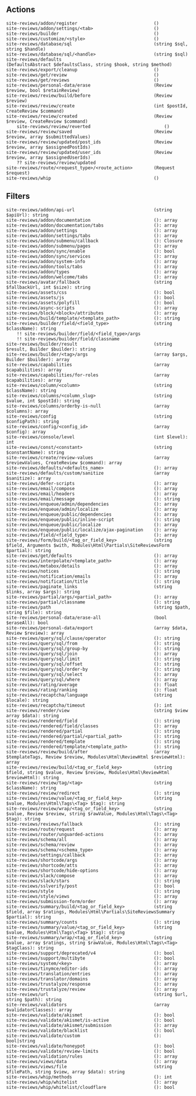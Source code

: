 ## Actions

    site-reviews/addon/register                             ()
    site-reviews/addon/settings/<tab>                       ()
    site-reviews/builder                                    ()
    site-reviews/customize/<style>                          ()
    site-reviews/database/sql                               (string $sql, string $handle)
    site-reviews/database/sql/<handle>                      (string $sql)
    site-reviews/defaults                                   (DefaultsAbstract $defaultsClass, string $hook, string $method)
    site-reviews/export/cleanup                             ()
    site-reviews/get/review                                 ()
    site-reviews/get/reviews                                ()
    site-reviews/personal-data/erase                        (Review $review, bool $retainReview)
    site-reviews/review/build/before                        (Review $review)
    site-reviews/review/create                              (int $postId, CreateReview $command)
    site-reviews/review/created                             (Review $review, CreateReview $command)
        site-reviews/review/reverted                            ()
    site-reviews/review/saved                               (Review $review, array $submittedValues)
    site-reviews/review/updated/post_ids                    (Review $review, array $assignedPostIds)
    site-reviews/review/updated/user_ids                    (Review $review, array $assignedUserIds)
        ?? site-reviews/review/updated
    site-reviews/route/<request_type>/<route_action>        (Request $request)
    site-reviews/whip                                       ()

## Filters

    site-reviews/addon/api-url                              (string $apiUrl): string
    site-reviews/addon/documentation                        (): array
    site-reviews/addon/documentation/tabs                   (): array
    site-reviews/addon/settings                             (): array
    site-reviews/addon/settings/tabs                        (): array
    site-reviews/addon/submenu/callback                     (): Closure
    site-reviews/addon/submenu/pages                        (): array
    site-reviews/addon/sync/enable                          (): bool
    site-reviews/addon/sync/services                        (): array
    site-reviews/addon/system-info                          (): array
    site-reviews/addon/tools/tabs                           (): array
    site-reviews/addon/types                                (): array
    site-reviews/addon/welcome/tabs                         (): array
    site-reviews/avatar/fallback                            (string $fallbackUrl, int $size): string
    site-reviews/assets/css                                 (): bool
    site-reviews/assets/js                                  (): bool
    site-reviews/assets/polyfill                            (): bool
    site-reviews/async-scripts                              (): array
    site-reviews/block/<block>/attributes                   (): array
    site-reviews/build/template/<template_path>             (): string
    site-reviews/builder/field/<field_type>                 (string $className): string
        !! site-reviews/builder/field/<field_type>/args
        !! site-reviews/builder/field/classname
    site-reviews/builder/result                             (string $result, Builder $builder): string
    site-reviews/builder/<tag>/args                         (array $args, Builder $builder): array
    site-reviews/capabilities                               (array $capabilities): array
    site-reviews/capabilities/for-roles                     (array $capabilities): array
    site-reviews/column/<column>                            (string $className): string
    site-reviews/columns/<column_slug>                      (string $value, int $postId): string
    site-reviews/columns/orderby-is-null                    (array $columns): array
    site-reviews/config                                     (string $configPath): string
    site-reviews/config/<config_id>                         (array $config): array
    site-reviews/console/level                              (int $level): int
    site-reviews/const/<constant>                           (string $constantName): string
    site-reviews/create/review-values                       (array $reviewValues, CreateReview $command): array
    site-reviews/defaults/<defaults_name>                   (): array
    site-reviews/defaults/custom/sanitize                   (array $sanitize): array
    site-reviews/defer-scripts                              (): array
    site-reviews/email/compose                              (): array
    site-reviews/email/headers                              (): array
    site-reviews/email/message                              (): string
    site-reviews/enqueue/admin/dependencies                 (): array
    site-reviews/enqueue/admin/localize                     (): array
    site-reviews/enqueue/public/dependencies                (): array
    site-reviews/enqueue/public/inline-script               (): string
    site-reviews/enqueue/public/localize                    (): array
    site-reviews/enqueue/public/localize/ajax-pagination    (): array
    site-reviews/field/<field_type>                         (): array
    site-reviews/form/build/<tag_or_field_key>              (string $field, Arguments $with, Modules\Html\Partials\SiteReviewsForm $partial): string
    site-reviews/get/defaults                               (): array
    site-reviews/interpolate/<template_path>                (): array
    site-reviews/metabox/details                            (): array
    site-reviews/notices                                    (): string
    site-reviews/notification/emails                        (): array
    site-reviews/notification/title                         (): string
    site-reviews/paginate_links                             (string $links, array $args): string
    site-reviews/partial/args/<partial_path>                (): array
    site-reviews/partial/classname                          (): string
    site-reviews/path                                       (string $path, string $file): string
    site-reviews/personal-data/erase-all                    (bool $eraseAll): bool
    site-reviews/personal-data/export                       (array $data, Review $review): array
    site-reviews/query/sql/clause/operator                  (): string
    site-reviews/query/sql/from                             (): string
    site-reviews/query/sql/group-by                         (): string
    site-reviews/query/sql/join                             (): array
    site-reviews/query/sql/limit                            (): string
    site-reviews/query/sql/offset                           (): string
    site-reviews/query/sql/order-by                         (): string
    site-reviews/query/sql/select                           (): array
    site-reviews/query/sql/where                            (): array
    site-reviews/rating/average                             (): float
    site-reviews/rating/ranking                             (): float
    site-reviews/recaptcha/language                         (string $locale): string
    site-reviews/recaptcha/timeout                          (): int
    site-reviews/render/view                                (string $view array $data): string
    site-reviews/rendered/field                             (): string
    site-reviews/rendered/field/classes                     (): array
    site-reviews/rendered/partial                           (): string
    site-reviews/rendered/partial/<partial_path>            (): string
    site-reviews/rendered/template                          (): string
    site-reviews/rendered/template/<template_path>          (): string
    site-reviews/review/build/after                         (array $templateTags, Review $review, Modules\Html\ReviewHtml $reviewHtml): array
    site-reviews/review/build/<tag_or_field_key>            (string $field, string $value, Review $review, Modules\Html\ReviewHtml $reviewHtml): string
    site-reviews/review/tag/<tag>                           (string $className): string
    site-reviews/review/redirect                            (): string
    site-reviews/review/value/<tag_or_field_key>            (string $value, Modules\Html\Tags\<Tag> $tag): string
    site-reviews/review/wrap/<tag_or_field_key>             (string $value, Review $review, string $rawValue, Modules\Html\Tags\<Tag> $tag): string
    site-reviews/reviews/fallback                           (): string
    site-reviews/route/request                              (): array
    site-reviews/router/unguarded-actions                   (): array
    site-reviews/schema/all                                 (): array
    site-reviews/schema/review                              (): array
    site-reviews/schema/<schema_type>                       (): array
    site-reviews/settings/callback                          (): array
    site-reviews/shortcode/args                             (): array
    site-reviews/shortcode/atts                             (): array
    site-reviews/shortcode/hide-options                     (): array
    site-reviews/slack/compose                              (): array
    site-reviews/slack/stars                                (): string
    site-reviews/sslverify/post                             (): bool
    site-reviews/style                                      (): string
    site-reviews/style/views                                (): array
    site-reviews/submission-form/order                      (): array
    site-reviews/summary/build/<tag_or_field_key>           (string $field, array $ratings, Modules\Html\Partials\SiteReviewsSummary $partial): string
    site-reviews/summary/counts                             (): string
    site-reviews/summary/value/<tag_or_field_key>           (string $value, Modules\Html\Tags\<Tag> $tag): string
    site-reviews/summary/wrap/<tag_or_field_key>            (string $value, array $ratings, string $rawValue, Modules\Html\Tags\<Tag> $tagClass): string
    site-reviews/support/deprecated/v4                      (): bool
    site-reviews/support/multibyte                          (): bool
    site-reviews/system/<key>                               (): array
    site-reviews/tinymce/editor-ids                         (): array
    site-reviews/translation/entries                        (): array
    site-reviews/translator/domains                         (): array
    site-reviews/trustalyze/response                        (): array
    site-reviews/trustalyze/review                          (): array
    site-reviews/url                                        (string $url, string $path): string
    site-reviews/validators                                 (array $validatorClasses): array
    site-reviews/validate/akismet                           (): bool
    site-reviews/validate/akismet/is-active                 (): bool
    site-reviews/validate/akismet/submission                (): array
    site-reviews/validate/blacklist                         (): bool
    site-reviews/validate/custom                            (): bool|string
    site-reviews/validate/honeypot                          (): bool
    site-reviews/validate/review-limits                     (): bool
    site-reviews/validation/rules                           (): array
    site-reviews/views/data                                 (): array
    site-reviews/views/file                                 (string $filePath, string $view, array $data): string
    site-reviews/whip/methods                               (): int
    site-reviews/whip/whitelist                             (): array
    site-reviews/whip/whitelist/cloudflare                  (): bool
